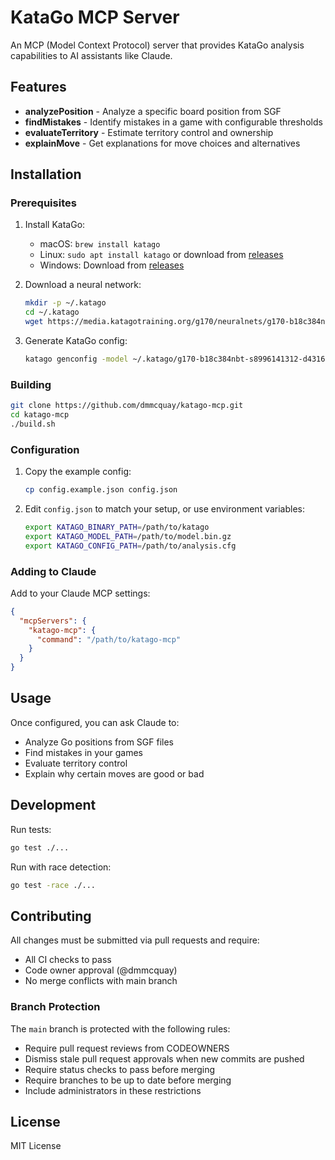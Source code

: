 # KataGo MCP Server

An MCP (Model Context Protocol) server that provides KataGo analysis capabilities to AI assistants like Claude.

## Features

- **analyzePosition** - Analyze a specific board position from SGF
- **findMistakes** - Identify mistakes in a game with configurable thresholds
- **evaluateTerritory** - Estimate territory control and ownership
- **explainMove** - Get explanations for move choices and alternatives

## Installation

### Prerequisites

1. Install KataGo:
   - macOS: `brew install katago`
   - Linux: `sudo apt install katago` or download from [releases](https://github.com/lightvector/KataGo/releases)
   - Windows: Download from [releases](https://github.com/lightvector/KataGo/releases)

2. Download a neural network:
   ```bash
   mkdir -p ~/.katago
   cd ~/.katago
   wget https://media.katagotraining.org/g170/neuralnets/g170-b18c384nbt-s8996141312-d4316597426.bin.gz
   ```

3. Generate KataGo config:
   ```bash
   katago genconfig -model ~/.katago/g170-b18c384nbt-s8996141312-d4316597426.bin.gz -output ~/.katago/analysis.cfg
   ```

### Building

```bash
git clone https://github.com/dmmcquay/katago-mcp.git
cd katago-mcp
./build.sh
```

### Configuration

1. Copy the example config:
   ```bash
   cp config.example.json config.json
   ```

2. Edit `config.json` to match your setup, or use environment variables:
   ```bash
   export KATAGO_BINARY_PATH=/path/to/katago
   export KATAGO_MODEL_PATH=/path/to/model.bin.gz
   export KATAGO_CONFIG_PATH=/path/to/analysis.cfg
   ```

### Adding to Claude

Add to your Claude MCP settings:

```json
{
  "mcpServers": {
    "katago-mcp": {
      "command": "/path/to/katago-mcp"
    }
  }
}
```

## Usage

Once configured, you can ask Claude to:
- Analyze Go positions from SGF files
- Find mistakes in your games
- Evaluate territory control
- Explain why certain moves are good or bad

## Development

Run tests:
```bash
go test ./...
```

Run with race detection:
```bash
go test -race ./...
```

## Contributing

All changes must be submitted via pull requests and require:
- All CI checks to pass
- Code owner approval (@dmmcquay)
- No merge conflicts with main branch

### Branch Protection

The `main` branch is protected with the following rules:
- Require pull request reviews from CODEOWNERS
- Dismiss stale pull request approvals when new commits are pushed
- Require status checks to pass before merging
- Require branches to be up to date before merging
- Include administrators in these restrictions

## License

MIT License